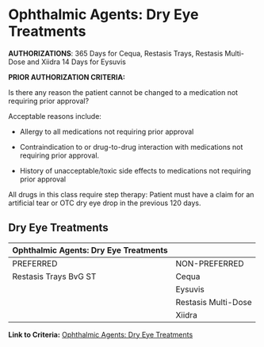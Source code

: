 # Ophthalmic Agents: Dry Eye Treatments

**AUTHORIZATIONS**: 365 Days for Cequa, Restasis Trays, Restasis Multi-Dose and Xiidra 14 Days for Eysuvis

**PRIOR AUTHORIZATION CRITERIA:**

Is there any reason the patient cannot be changed to a medication not requiring prior approval?

Acceptable reasons include:

- Allergy to all medications not requiring prior approval

- Contraindication to or drug-to-drug interaction with medications not requiring prior approval.

- History of unacceptable/toxic side effects to medications not requiring prior approval

All drugs in this class require step therapy: Patient must have a claim for an artificial tear or OTC dry eye drop in the previous 120 days.

## Dry Eye Treatments

| Ophthalmic Agents: Dry Eye Treatments  |                                              |
|----------------------------------------|----------------------------------------------|
| PREFERRED                              | NON-PREFERRED                                |
| Restasis Trays BvG ST                  | Cequa                                        |
|                                        | Eysuvis                                      |
|                                        | Restasis Multi-Dose                          |
|                                        | Xiidra                                       |

**Link to Criteria:** [Ophthalmic Agents: Dry Eye Treatments](https://pharmacy.medicaid.ohio.gov/sites/default/files/20220415_UPDL_Criteria_FINAL_.pdf#page=83)
